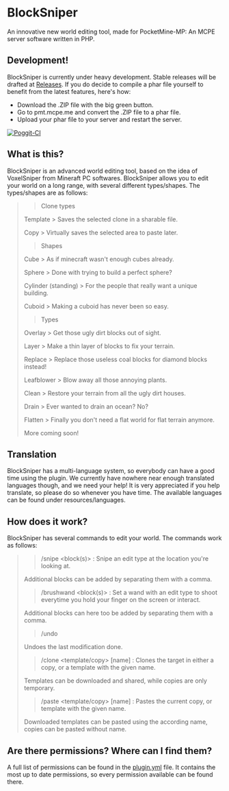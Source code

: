 # BlockSniper
An innovative new world editing tool, made for PocketMine-MP: An MCPE server software written in PHP.

## Development!
BlockSniper is currently under heavy development. Stable releases will be drafted at [Releases](https://github.com/Sandertv/BlockSniper/releases).
If you do decide to compile a phar file yourself to benefit from the latest features, here's how:
 - Download the .ZIP file with the big green button.
 - Go to pmt.mcpe.me and convert the .ZIP file to a phar file.
 - Upload your phar file to your server and restart the server.

[![Poggit-CI](https://poggit.pmmp.io/ci.badge/Sandertv/BlockSniper/BlockSniper)](https://poggit.pmmp.io/ci/Sandertv/BlockSniper/BlockSniper)

## What is this?
BlockSniper is an advanced world editing tool, based on the idea of VoxelSniper from Mineraft PC softwares.
BlockSniper allows you to edit your world on a long range, with several different types/shapes. The types/shapes are as follows:

>> Clone types
>
> Template  > Saves the selected clone in a sharable file.
>
> Copy      > Virtually saves the selected area to paste later.
>
>> Shapes
>
> Cube      > As if minecraft wasn't enough cubes already.
>
> Sphere    > Done with trying to build a perfect sphere?
>
> Cylinder (standing) > For the people that really want a unique building.
>
> Cuboid    > Making a cuboid has never been so easy.
>
>> Types
>
> Overlay   > Get those ugly dirt blocks out of sight.
>
> Layer     > Make a thin layer of blocks to fix your terrain.
>
> Replace   > Replace those useless coal blocks for diamond blocks instead!
>
> Leafblower > Blow away all those annoying plants.
>
> Clean     > Restore your terrain from all the ugly dirt houses.
>
> Drain     > Ever wanted to drain an ocean? No?
>
> Flatten   > Finally you don't need a flat world for flat terrain anymore.
>
> More coming soon!

## Translation
BlockSniper has a multi-language system, so everybody can have a good time using the plugin. We currently have nowhere near enough translated languages though, and we need your help! It is very appreciated if you help translate, so please do so whenever you have time. The available languages can be found under resources/languages.

## How does it work?
BlockSniper has several commands to edit your world. The commands work as follows:
>> /snipe <type> <radius> <block(s)> : Snipe an edit type at the location you're looking at.
>
> Additional blocks can be added by separating them with a comma.
>
>> /brushwand <type> <radius> <block(s)> : Set a wand with an edit type to shoot everytime you hold your finger on the screen or interact.
>
> Additional blocks can here too be added by separating them with a comma.
>
>> /undo
>
> Undoes the last modification done.
>
>> /clone <template/copy> <radiusXheight> [name] : Clones the target in either a copy, or a template with the given name.
>
> Templates can be downloaded and shared, while copies are only temporary.
>
>> /paste <template/copy> [name] : Pastes the current copy, or template with the given name.
>
> Downloaded templates can be pasted using the according name, copies can be pasted without name.
>

## Are there permissions? Where can I find them?
A full list of permissions can be found in the [plugin.yml](https://github.com/Sandertv/BlockSniper/blob/master/plugin.yml) file. 
It contains the most up to date permissions, so every permission available can be found there.

